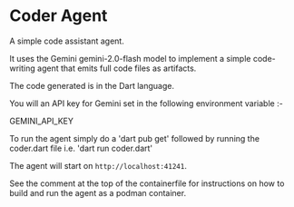 # Coder Agent

A simple code assistant agent.

It uses the Gemini gemini-2.0-flash model to implement a simple 
code-writing agent that emits full code files as artifacts.

The code generated is in the Dart language.

You will an API key for Gemini set in the following environment variable :-

GEMINI_API_KEY

To run the agent simply do a 'dart pub get' followed by running
the coder.dart file i.e. 'dart run coder.dart'

The agent will start on `http://localhost:41241`.

See the comment at the top of the containerfile for instructions on how
to build and run the agent as a podman container.